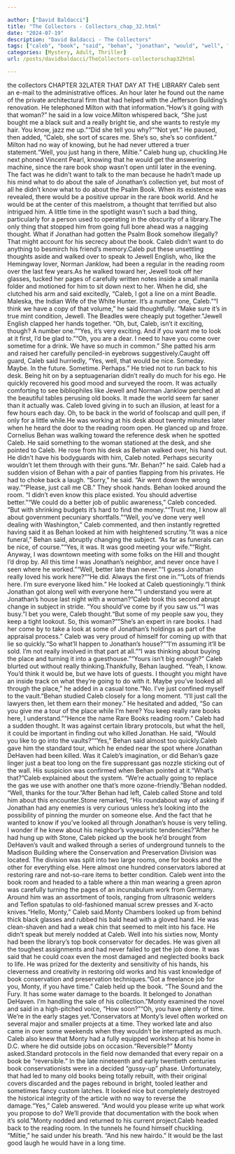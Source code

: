 ```yaml
---

author: ["David Baldacci"]
title: "The Collectors - Collectors_chap_32.html"
date: "2024-07-19"
description: "David Baldacci - The Collectors"
tags: ["caleb", "book", "said", "behan", "jonathan", "would", "well", "monty", "room", "looked", "back", "really", "know", "rare", "thought", "time", "jewell", "one", "hand", "yes", "desk", "going", "woman", "want", "walked"]
categories: [Mystery, Adult, Thriller]
url: /posts/davidbaldacci/TheCollectors-collectorschap32html

---
```


the collectors
CHAPTER 32LATER THAT DAY AT THE LIBRARY Caleb sent an e-mail to the administrative offices. An hour later he found out the name of the private architectural firm that had helped with the Jefferson Building’s renovation. He telephoned Milton with that information.“How’s it going with that woman?” he said in a low voice.Milton whispered back, “She just bought me a black suit and a really bright tie, and she wants to restyle my hair. You know, jazz me up.”“Did she tell you why?”“Not yet.” He paused, then added, “Caleb, she sort of scares me. She’s so, she’s so confident.” Milton had no way of knowing, but he had never uttered a truer statement.“Well, you just hang in there, Miltie.” Caleb hung up, chuckling.He next phoned Vincent Pearl, knowing that he would get the answering machine, since the rare book shop wasn’t open until later in the evening. The fact was he didn’t want to talk to the man because he hadn’t made up his mind what to do about the sale of Jonathan’s collection yet, but most of all he didn’t know what to do about the Psalm Book. When its existence was revealed, there would be a positive uproar in the rare book world. And he would be at the center of this maelstrom, a thought that terrified but also intrigued him. A little time in the spotlight wasn’t such a bad thing, particularly for a person used to operating in the obscurity of a library.The only thing that stopped him from going full bore ahead was a nagging thought. What if Jonathan had gotten the Psalm Book somehow illegally? That might account for his secrecy about the book. Caleb didn’t want to do anything to besmirch his friend’s memory.Caleb put these unsettling thoughts aside and walked over to speak to Jewell English, who, like the Hemingway lover, Norman Janklow, had been a regular in the reading room over the last few years.As he walked toward her, Jewell took off her glasses, tucked her pages of carefully written notes inside a small manila folder and motioned for him to sit down next to her. When he did, she clutched his arm and said excitedly, “Caleb, I got a line on a mint Beadle. Maleska, the Indian Wife of the White Hunter. It’s a number one, Caleb.”“I think we have a copy of that volume,” he said thoughtfully. “Make sure it’s in true mint condition, Jewell. The Beadles were cheaply put together.”Jewell English clapped her hands together. “Oh, but, Caleb, isn’t it exciting, though? A number one.”“Yes, it’s very exciting. And if you want me to look at it first, I’d be glad to.”“Oh, you are a dear. I need to have you come over sometime for a drink. We have so much in common.” She patted his arm and raised her carefully penciled-in eyebrows suggestively.Caught off guard, Caleb said hurriedly, “Yes, well, that would be nice. Someday. Maybe. In the future. Sometime. Perhaps.” He tried not to run back to his desk. Being hit on by a septuagenarian didn’t really do much for his ego. He quickly recovered his good mood and surveyed the room. It was actually comforting to see bibliophiles like Jewell and Norman Janklow perched at the beautiful tables perusing old books. It made the world seem far saner than it actually was. Caleb loved giving in to such an illusion, at least for a few hours each day. Oh, to be back in the world of foolscap and quill pen, if only for a little while.He was working at his desk about twenty minutes later when he heard the door to the reading room open. He glanced up and froze. Cornelius Behan was walking toward the reference desk when he spotted Caleb. He said something to the woman stationed at the desk, and she pointed to Caleb. He rose from his desk as Behan walked over, his hand out. He didn’t have his bodyguards with him, Caleb noted. Perhaps security wouldn’t let them through with their guns.“Mr. Behan?” he said. Caleb had a sudden vision of Behan with a pair of panties flapping from his privates. He had to choke back a laugh. “Sorry,” he said. “Air went down the wrong way.”“Please, just call me CB.” They shook hands. Behan looked around the room. “I didn’t even know this place existed. You should advertise better.”“We could do a better job of public awareness,” Caleb conceded. “But with shrinking budgets it’s hard to find the money.”“Trust me, I know all about government pecuniary shortfalls.”“Well, you’ve done very well dealing with Washington,” Caleb commented, and then instantly regretted having said it as Behan looked at him with heightened scrutiny.“It was a nice funeral,” Behan said, abruptly changing the subject. “As far as funerals can be nice, of course.”“Yes, it was. It was good meeting your wife.”“Right. Anyway, I was downtown meeting with some folks on the Hill and thought I’d drop by. All this time I was Jonathan’s neighbor, and never once have I seen where he worked.”“Well, better late than never.”“I guess Jonathan really loved his work here?”“He did. Always the first one in.”“Lots of friends here. I’m sure everyone liked him.” He looked at Caleb questioningly.“I think Jonathan got along well with everyone here.”“I understand you were at Jonathan’s house last night with a woman?”Caleb took this second abrupt change in subject in stride. “You should’ve come by if you saw us.”“I was busy.”I bet you were, Caleb thought.“But some of my people saw you, they keep a tight lookout. So, this woman?”“She’s an expert in rare books. I had her come by to take a look at some of Jonathan’s holdings as part of the appraisal process.” Caleb was very proud of himself for coming up with that lie so quickly.“So what’ll happen to Jonathan’s house?”“I’m assuming it’ll be sold. I’m not really involved in that part at all.”“I was thinking about buying the place and turning it into a guesthouse.”“Yours isn’t big enough?” Caleb blurted out without really thinking.Thankfully, Behan laughed. “Yeah, I know. You’d think it would be, but we have lots of guests. I thought you might have an inside track on what they’re going to do with it. Maybe you’ve looked all through the place,” he added in a casual tone.“No. I’ve just confined myself to the vault.”Behan studied Caleb closely for a long moment. “I’ll just call the lawyers then, let them earn their money.” He hesitated and added, “So can you give me a tour of the place while I’m here? You keep really rare books here, I understand.”“Hence the name Rare Books reading room.” Caleb had a sudden thought. It was against certain library protocols, but what the hell, it could be important in finding out who killed Jonathan. He said, “Would you like to go into the vaults?”“Yes,” Behan said almost too quickly.Caleb gave him the standard tour, which he ended near the spot where Jonathan DeHaven had been killed. Was it Caleb’s imagination, or did Behan’s gaze linger just a beat too long on the fire suppressant gas nozzle sticking out of the wall. His suspicion was confirmed when Behan pointed at it.“What’s that?”Caleb explained about the system. “We’re actually going to replace the gas we use with another one that’s more ozone-friendly.”Behan nodded. “Well, thanks for the tour.”After Behan had left, Caleb called Stone and told him about this encounter.Stone remarked, “His roundabout way of asking if Jonathan had any enemies is very curious unless he’s looking into the possibility of pinning the murder on someone else. And the fact that he wanted to know if you’ve looked all through Jonathan’s house is very telling. I wonder if he knew about his neighbor’s voyeuristic tendencies?”After he had hung up with Stone, Caleb picked up the book he’d brought from DeHaven’s vault and walked through a series of underground tunnels to the Madison Building where the Conservation and Preservation Division was located. The division was split into two large rooms, one for books and the other for everything else. Here almost one hundred conservators labored at restoring rare and not-so-rare items to better condition. Caleb went into the book room and headed to a table where a thin man wearing a green apron was carefully turning the pages of an incunabulum work from Germany. Around him was an assortment of tools, ranging from ultrasonic welders and Teflon spatulas to old-fashioned manual screw presses and X-acto knives.“Hello, Monty,” Caleb said.Monty Chambers looked up from behind thick black glasses and rubbed his bald head with a gloved hand. He was clean-shaven and had a weak chin that seemed to melt into his face. He didn’t speak but merely nodded at Caleb. Well into his sixties now, Monty had been the library’s top book conservator for decades. He was given all the toughest assignments and had never failed to get the job done. It was said that he could coax even the most damaged and neglected books back to life. He was prized for the dexterity and sensitivity of his hands, his cleverness and creativity in restoring old works and his vast knowledge of book conservation and preservation techniques.“Got a freelance job for you, Monty, if you have time.” Caleb held up the book. “The Sound and the Fury. It has some water damage to the boards. It belonged to Jonathan DeHaven. I’m handling the sale of his collection.”Monty examined the novel and said in a high-pitched voice, “How soon?”“Oh, you have plenty of time. We’re in the early stages yet.”Conservators at Monty’s level often worked on several major and smaller projects at a time. They worked late and also came in over some weekends when they wouldn’t be interrupted as much. Caleb also knew that Monty had a fully equipped workshop at his home in D.C. where he did outside jobs on occasion.“Reversible?” Monty asked.Standard protocols in the field now demanded that every repair on a book be “reversible.” In the late nineteenth and early twentieth centuries book conservationists were in a decided “gussy-up” phase. Unfortunately, that had led to many old books being totally rebuilt, with their original covers discarded and the pages rebound in bright, tooled leather and sometimes fancy custom latches. It looked nice but completely destroyed the historical integrity of the article with no way to reverse the damage.“Yes,” Caleb answered. “And would you please write up what work you propose to do? We’ll provide that documentation with the book when it’s sold.”Monty nodded and returned to his current project.Caleb headed back to the reading room. In the tunnels he found himself chuckling. “Miltie,” he said under his breath. “And his new hairdo.” It would be the last good laugh he would have in a long time.
